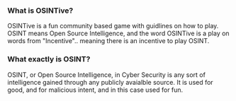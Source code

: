 ### What is OSINTive? 
OSINTive is a fun community based game with guidlines on how to play.  OSINT means Open Source Intelligence, and the word OSINTive is a play on words from "Incentive".. meaning there is an incentive to play OSINT.

### What exactly is OSINT?
OSINT, or Open Source Intelligence, in Cyber Security is any sort of intelligence gained through any publicly avaialble source. It is used for good, and for malicious intent, and in this case used for fun. 

